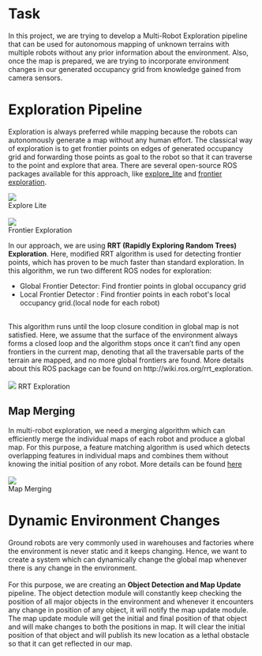 # Task
In this project, we are trying to develop a Multi-Robot Exploration pipeline that can be used for autonomous mapping of unknown terrains with multiple robots without any prior information about the environment. Also, once the map is prepared, we are trying to incorporate environment changes in our generated occupancy grid from knowledge gained from camera sensors.

# Exploration Pipeline
Exploration is always preferred while mapping because the robots can autonomously generate a map without any human effort. The classical way of exploration is to get frontier points on edges of generated occupancy grid and forwarding those points as goal to the robot so that it can traverse to the point and explore that area. There are several open-source ROS packages available for this approach, like [explore_lite](http://wiki.ros.org/explore_lite) and [frontier exploration](http://wiki.ros.org/frontier_exploration).

![](https://github.com/phoenixrider12/multivolta_mapping/blob/main/rsc/explore_lite.gif)
<br>
Explore Lite
<br><br>
![](https://github.com/phoenixrider12/multivolta_mapping/blob/main/rsc/frontier_exploration.gif)
<br>
Frontier Exploration

In our approach, we are using **RRT (Rapidly Exploring Random Trees) Exploration**. Here, modified RRT algorithm is used for detecting frontier points, which has proven to be much faster than standard exploration. In this algorithm, we run two different ROS nodes for exploration:
 - Global Frontier Detector: Find frontier points in global occupancy grid
 - Local Frontier Detector : Find frontier points in each robot's local occupancy grid.(local node for each robot)
<br>
This algorithm runs until the loop closure condition in global map is not satisfied. Here, we assume that the surface of the environment always forms a closed loop and the algorithm stops once it can’t find any open frontiers in the current map, denoting that all the traversable parts of the terrain are mapped, and no more global frontiers are found.
More details about this ROS package can be found on http://wiki.ros.org/rrt_exploration.
<br><br>
<img src = "https://github.com/phoenixrider12/multivolta_mapping/blob/main/rsc/rrt_exploration.gif">
RRT Exploration

## Map Merging
In multi-robot exploration, we need a merging algorithm which can efficiently merge the individual maps of each robot and produce a global map. For this purpose, a feature matching algorithm is used which detects overlapping features in individual maps and combines them  without knowing the initial position of any robot. More details can be found [here](http://wiki.ros.org/multirobot_map_merge)
<br><br>
![](https://github.com/phoenixrider12/multivolta_mapping/blob/main/rsc/map_merge.gif)
<br>
Map Merging

# Dynamic Environment Changes
Ground robots are very commonly used in warehouses and factories where the environment is never static and it keeps changing. Hence, we want to create a system which can dynamically change the global map whenever there is any change in the environment.
<br><br>
For this purpose, we are creating an **Object Detection and Map Update** pipeline. The object detection module will constantly keep checking the position of all major objects in the environment and whenever it encounters any change in position of any object, it will notify the map update module. The map update module will get the initial and final position of that object and will make changes to both the positions in map. It will clear the initial position of that object and will publish its new location as a lethal obstacle so that it can get reflected in our map.
